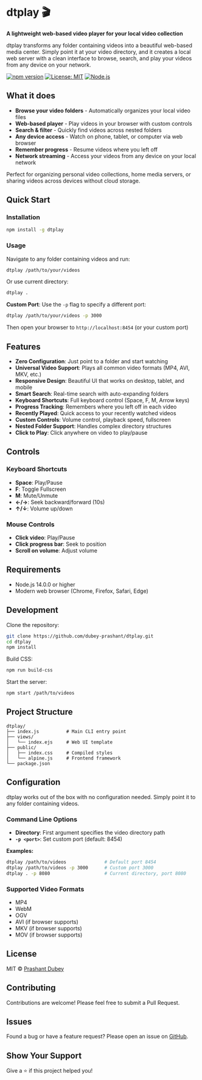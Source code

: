 # dtplay 🎬

**A lightweight web-based video player for your local video collection**

dtplay transforms any folder containing videos into a beautiful web-based media center. Simply point it at your video directory, and it creates a local web server with a clean interface to browse, search, and play your videos from any device on your network.

[![npm version](https://badge.fury.io/js/dtplay.svg)](https://badge.fury.io/js/dtplay)
[![License: MIT](https://img.shields.io/badge/License-MIT-yellow.svg)](https://opensource.org/licenses/MIT)
[![Node.js](https://img.shields.io/badge/Node.js-14%2B-green.svg)](https://nodejs.org/)

## What it does

- **Browse your video folders** - Automatically organizes your local video files
- **Web-based player** - Play videos in your browser with custom controls
- **Search & filter** - Quickly find videos across nested folders
- **Any device access** - Watch on phone, tablet, or computer via web browser
- **Remember progress** - Resume videos where you left off
- **Network streaming** - Access your videos from any device on your local network

Perfect for organizing personal video collections, home media servers, or sharing videos across devices without cloud storage.

## Quick Start

### Installation

```bash
npm install -g dtplay
```

### Usage

Navigate to any folder containing videos and run:

```bash
dtplay /path/to/your/videos
```

Or use current directory:

```bash
dtplay .
```

**Custom Port**: Use the `-p` flag to specify a different port:

```bash
dtplay /path/to/your/videos -p 3000
```

Then open your browser to `http://localhost:8454` (or your custom port)

## Features

- **Zero Configuration**: Just point to a folder and start watching
- **Universal Video Support**: Plays all common video formats (MP4, AVI, MKV, etc.)
- **Responsive Design**: Beautiful UI that works on desktop, tablet, and mobile
- **Smart Search**: Real-time search with auto-expanding folders
- **Keyboard Shortcuts**: Full keyboard control (Space, F, M, Arrow keys)
- **Progress Tracking**: Remembers where you left off in each video
- **Recently Played**: Quick access to your recently watched videos
- **Custom Controls**: Volume control, playback speed, fullscreen
- **Nested Folder Support**: Handles complex directory structures
- **Click to Play**: Click anywhere on video to play/pause

## Controls

### Keyboard Shortcuts

- **Space**: Play/Pause
- **F**: Toggle Fullscreen
- **M**: Mute/Unmute
- **←/→**: Seek backward/forward (10s)
- **↑/↓**: Volume up/down

### Mouse Controls

- **Click video**: Play/Pause
- **Click progress bar**: Seek to position
- **Scroll on volume**: Adjust volume

## Requirements

- Node.js 14.0.0 or higher
- Modern web browser (Chrome, Firefox, Safari, Edge)

## Development

Clone the repository:

```bash
git clone https://github.com/dubey-prashant/dtplay.git
cd dtplay
npm install
```

Build CSS:

```bash
npm run build-css
```

Start the server:

```bash
npm start /path/to/videos
```

## Project Structure

```
dtplay/
├── index.js          # Main CLI entry point
├── views/
│   └── index.ejs     # Web UI template
├── public/
│   ├── index.css     # Compiled styles
│   └── alpine.js     # Frontend framework
└── package.json
```

## Configuration

dtplay works out of the box with no configuration needed. Simply point it to any folder containing videos.

### Command Line Options

- **Directory**: First argument specifies the video directory path
- **`-p <port>`**: Set custom port (default: 8454)

**Examples:**

```bash
dtplay /path/to/videos              # Default port 8454
dtplay /path/to/videos -p 3000      # Custom port 3000
dtplay . -p 8080                    # Current directory, port 8080
```

### Supported Video Formats

- MP4
- WebM
- OGV
- AVI (if browser supports)
- MKV (if browser supports)
- MOV (if browser supports)

## License

MIT © [Prashant Dubey](https://github.com/dubey-prashant)

## Contributing

Contributions are welcome! Please feel free to submit a Pull Request.

## Issues

Found a bug or have a feature request? Please open an issue on [GitHub](https://github.com/dubey-prashant/dtplay/issues).

## Show Your Support

Give a ⭐️ if this project helped you!
